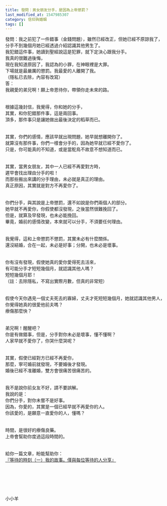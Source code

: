 ```yaml
---
title: 發問：男女朋友分手，是因為上帝懲罰？
last_modified_at: 1547985307
category: 信仰與婚姻
tags: []
---
```


<p>發問：我之前犯了一件錯事（金錢問題），雖然已經改正，但她已經不原諒我了，<br/>分手不到幾個月她已經透過介紹認識其他男生了。<br/>我犯錯這件事，她讀到聖經說這是犯罪，就下定決心跟我分手。<br/>我真的很難過後悔，<br/>現在我知道原因了，我認為的小罪，在神眼裡是大罪。<br/>下場就是最嚴厲的懲罰。我最愛的人離開了我。<br/>（隱私已去除，內容有改寫）<br/><!--more-->答：<br/>我親愛的弟兄啊！願上帝恩待你，帶領你走未來的路。<br/> <br/><br/>根據這幾封信，我覺得，你和她的分手，<br/>其實，和你犯錯那件事，這是兩回事。<br/>頂多，那件事只是讓她做出最後決定的稻草而已。<br/><br/><br/>其實，你們的感情，應該早就出現問題，她早就想離開你了。<br/>就算沒有那件事，你們一樣會分手的，因為她早就已經不愛你了。<br/>只是，你可能真的不知道，或是當鴕鳥不故意不想知道而已。<br/> <br/><br/>其實，當男女朋友，其中一人已經不再愛對方時，<br/>遲早會找出理由分手的啦！<br/>而那些搬出來講的分手理由，未必就是真正的理由。<br/>真正原因，其實就是對方不再愛你了。<br/> <br/><br/>你們分手，與其說是上帝懲罰，還不如說是你們兩個人的部分。<br/>她早就不再愛你，你假使都沒發現，之後當然很難挽回了。<br/>但是，就算及早發現，也未必能挽回。<br/>畢竟，婚前的感情改變，本來就可以分手，不須要任何理由。<br/> <br/><br/>我覺得，這和上帝懲罰不懲罰，其實未必有什麼關係。<br/>還沒結婚，合在一起，未必是好事；分開，也未必是壞事。<br/> <br/><br/>你有沒有發現，假使她真的愛你愛得死去活來，<br/>有可能分手才短短幾個月，就認識其他人嗎？<br/>短短幾個月耶！<br/>（註：去除隱私，不寫出實際月數，但真的非常短）<br/> <br/><br/>假使今天你遇見一個丈夫死去的寡婦，丈夫才死短短幾個月，她就認識其他男人，<br/>你覺得她真的很愛他前夫嗎？<br/>療傷那麼快？<br/> <br/><br/>弟兄啊！醒醒吧？<br/>你是有做錯事，但是，分手對你未必是壞事，懂不懂啊？<br/>人家早就不愛你了，你哭什麼哭呢？<br/> <br/><br/>其實，假使已經對方已經不再愛你，<br/>那麼，寧可婚前就發現，不要婚後才發現。<br/>婚後已經不准離婚，雙方會很痛苦很痛苦的。<br/> <br/><br/>我不是說你前女友不好，請不要誤解。<br/>我說的是：<br/>你們分手，對你未嘗不是好事。<br/>因為，你愛的，其實是一個已經早就不再愛你的人。<br/>你該愛的，是願意一直愛你的人，懂嗎？<br/> <br/><br/>時間，是很好的療傷良藥。<br/>上帝會幫助你度過這段時間的。<br/> <br/><br/>給你一篇文章，盼能幫助你： <br/><a href="/posts/269191196">『等待的時刻（一）我的故事。僅與每位等待的人分享』</a><br/><br/><br/><br/><br/><br/><br/>小小羊<br/><br/><br/><br/></p>